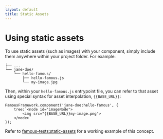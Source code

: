 ```yaml
---
layout: default
title: Static Assets
---
```


# Using static assets

To use static assets (such as images) with your component, simply include them anywhere within your project folder. For example:

    ├── ...
    └── jane-doe/
        └── hello-famous/
            ├── hello-famous.js
            └── my-image.jpg

Then, within your `hello-famous.js` entrypoint file, you can refer to that asset using special syntax for asset interpolation, `{{BASE_URL}}`:

    FamousFramework.component('jane-doe:hello-famous', {
        tree:`<node id="imageNode">
            <img src="{{BASE_URL}}my-image.png">
        </node>`
    });


Refer to [famous-tests:static-assets](https://github.com/Famous/framework/blob/develop/lib/core-components/famous-tests/static-assets/static-assets.js) for a working example of this concept.
